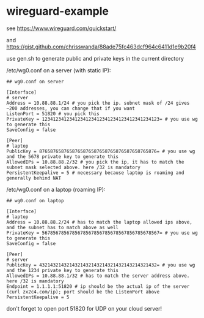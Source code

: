 # wireguard-example

see https://www.wireguard.com/quickstart/

and https://gist.github.com/chrisswanda/88ade75fc463dcf964c6411d1e9b20f4

use gen.sh to generate public and private keys in the current directory


/etc/wg0.conf on a server (with static IP):

```
## wg0.conf on server

[Interface]
# server
Address = 10.88.88.1/24 # you pick the ip. subnet mask of /24 gives ~200 addresses, you can change that if you want
ListenPort = 51820 # you pick this
PrivateKey = 1234123412341234123412341234123412341234123= # you use wg to generate this
SaveConfig = false

[Peer]
# laptop
PublicKey = 8765876587658765876587658765876587658765876= # you use wg and the 5678 private key to generate this
AllowedIPs = 10.88.88.2/32 # you pick the ip, it has to match the subnet mask selected above. here /32 is mandatory
PersistentKeepalive = 5 # necessary because laptop is roaming and generally behind NAT
```



/etc/wg0.conf on a laptop (roaming IP):

```
## wg0.conf on laptop

[Interface]
# laptop
Address = 10.88.88.2/24 # has to match the laptop allowed ips above, and the subnet has to match above as well
PrivateKey = 5678567856785678567856785678567856785678567= # you use wg to generate this
SaveConfig = false

[Peer]
# server
PublicKey = 4321432143214321432143214321432143214321432= # you use wg and the 1234 private key to generate this
AllowedIPs = 10.88.88.1/32 # has to match the server address above. here /32 is mandatory
Endpoint = 1.1.1.1:51820 # ip should be the actual ip of the server (curl zx2c4.com/ip); port should be the ListenPort above
PersistentKeepalive = 5
```

don't forget to open port 51820 for UDP on your cloud server!




